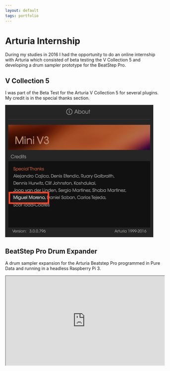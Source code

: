 ```yaml
---
layout: default
tags: portfolio
---
```

# Arturia Internship

During my studies in 2016 I had the opportunity to do an online internship with Arturia which consisted of beta testing the V Collection 5 and developing a drum sampler prototype for the BeatStep Pro.

## V Collection 5

I was part of the Beta Test for the Arturia V Collection 5 for several plugins. My credit is in the special thanks section.

![Credit](/assets/images/2019-08-05-arturia-credit.png)
## BeatStep Pro Drum Expander

A drum sampler expansion for the Arturia Beatstep Pro programmed in Pure Data and running in a headless Raspberry Pi 3.

<iframe width="512" height="288"
src="https://www.youtube.com/embed/99LynWQqk5w">
</iframe>
